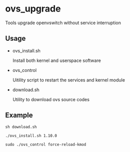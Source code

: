 ovs_upgrade
===========

Tools upgrade openvswitch without service interruption

Usage
-----

* ovs_install.sh

    Install both kernel and userspace software


* ovs_control

    Uitility script to restart the services and kernel module

* download.sh

    Utility to download ovs source codes


Example
-------

    sh download.sh

    ./ovs_install.sh 1.10.0

    sudo ./ovs_control force-reload-kmod
